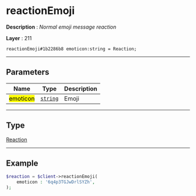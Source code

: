 # reactionEmoji

**Description** : *Normal emoji message reaction*

**Layer** : 211

```tl
reactionEmoji#1b2286b8 emoticon:string = Reaction;
```

---

## Parameters

| Name | Type | Description |
| :---: | :---: | :--- |
| <mark>emoticon</mark> | [`string`](type/string) | Emoji |

---

## Type

[Reaction](type/Reaction)

---

## Example

```php
$reaction = $client->reactionEmoji(
	emoticon : '6q4p3TGJwDrlSYZh',
);
```